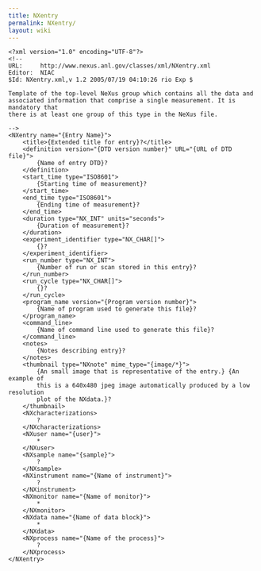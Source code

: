 ```yaml
---
title: NXentry
permalink: NXentry/
layout: wiki
---
```


    <?xml version="1.0" encoding="UTF-8"?>
    <!--
    URL:     http://www.nexus.anl.gov/classes/xml/NXentry.xml
    Editor:  NIAC
    $Id: NXentry.xml,v 1.2 2005/07/19 04:10:26 rio Exp $

    Template of the top-level NeXus group which contains all the data and
    associated information that comprise a single measurement. It is mandatory that 
    there is at least one group of this type in the NeXus file.

    -->
    <NXentry name="{Entry Name}">
        <title>{Extended title for entry}?</title> 
        <definition version="{DTD version number}" URL="{URL of DTD file}">
            {Name of entry DTD}?
        </definition>
        <start_time type="ISO8601">
            {Starting time of measurement}?
        </start_time>
        <end_time type="ISO8601">
            {Ending time of measurement}?
        </end_time>
        <duration type="NX_INT" units="seconds">
            {Duration of measurement}?
        </duration>
        <experiment_identifier type="NX_CHAR[]">
            {}?
        </experiment_identifier>
        <run_number type="NX_INT">
            {Number of run or scan stored in this entry}?
        </run_number>
        <run_cycle type="NX_CHAR[]">
            {}?
        </run_cycle>
        <program_name version="{Program version number}">
            {Name of program used to generate this file}?
        </program_name>
        <command_line>
            {Name of command line used to generate this file}?
        </command_line>
        <notes>
            {Notes describing entry}?
        </notes>
        <thumbnail type="NXnote" mime_type="{image/*}">
            {An small image that is representative of the entry.} {An example of
            this is a 640x480 jpeg image automatically produced by a low resolution
            plot of the NXdata.}?
        </thumbnail>
        <NXcharacterizations>
            ?
        </NXcharacterizations>
        <NXuser name="{user}">
            *
        </NXuser>
        <NXsample name="{sample}">
            ?
        </NXsample>
        <NXinstrument name="{Name of instrument}">
            ?
        </NXinstrument>
        <NXmonitor name="{Name of monitor}">
            *
        </NXmonitor>
        <NXdata name="{Name of data block}">
            *
        </NXdata>
        <NXprocess name="{Name of the process}">
            ?
        </NXprocess>
    </NXentry>
